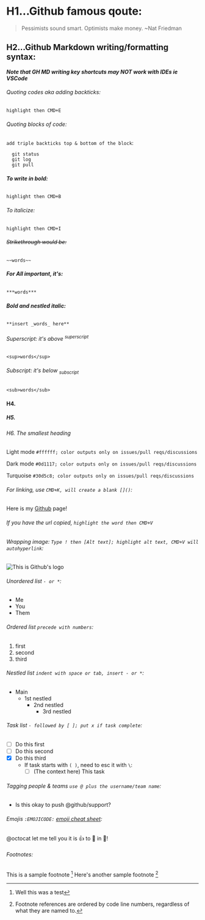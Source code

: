 # H1...Github famous qoute:
> Pessimists sound smart. Optimists make money. ~Nat Friedman

## H2...Github Markdown writing/formatting syntax:

***Note that GH MD writing key shortcuts may NOT work with IDEs ie VSCode***

###### Quoting codes aka adding backticks:
`highlight then CMD+E`

###### Quoting blocks of code:
`add triple backticks top & bottom of the block`:
```
  git status
  git log
  git pull
```

###### **To write in bold:** 
`highlight then CMD+B`

###### _To italicize:_ 
`highlight then CMD+I`

###### ~~Strikethrough would be:~~ 
`~~words~~`

###### ***For All important, it's:*** 
`***words***`

###### **Bold and _nestled_ italic:** 
`**insert _words_ here**`

###### Superscript: it's above <sup>superscript</sup> 
`<sup>words</sup>`

###### Subscript: it's below <sub>subscript</sub> 
`<sub>words</sub>`

#### H4.
##### H5.
###### H6. The smallest heading

Light mode `#ffffff; color outputs only on issues/pull reqs/discussions`

Dark mode `#0d1117; color outputs only on issues/pull reqs/discussions`

Turquoise `#30d5c8; color outputs only on issues/pull reqs/discussions`

###### For linking, use `CMD+K, will create a blank []()`:

Here is my [Github](https://github.com/julrdb) page!

###### If you have the url copied, `highlight the word then CMD+V`

###### Wrapping image: `Type ! then [Alt text]; highlight alt text, CMD+V will autohyperlink`:

![This is Github's logo](https://github.githubassets.com/images/modules/logos_page/GitHub-Mark.png)

###### Unordered list `- or *`:
- Me
- You 
- Them

###### Ordered list `precede with numbers`:
1. first
2. second
3. third

###### Nestled list `indent with space or tab, insert - or *`:
* Main
  * 1st nestled
    * 2nd nestled
      * 3rd nestled

###### Task list `- followed by [ ]; put x if task complete`:
- [ ] Do this first
- [ ] Do this second 
- [x] Do this third
  * If task starts with `( )`, need to esc it with `\`: 
    - [ ] \(The context here) This task

###### Tagging people & teams `use @ plus the username/team name`:
* Is this okay to push @github/support?

###### Emojis `:EMOJICODE:` [emoji cheat sheet](https://github.com/ikatyang/emoji-cheat-sheet/blob/master/README.md):

@octocat let me tell you it is 👍 to 🥳 in 🌆!

###### Footnotes:

This is a sample footnote [^1]
Here's another sample footnote [^check]
[^1]: Well this was a test
[^check]: Footnote references are ordered by code line numbers, regardless of what they are named to.
